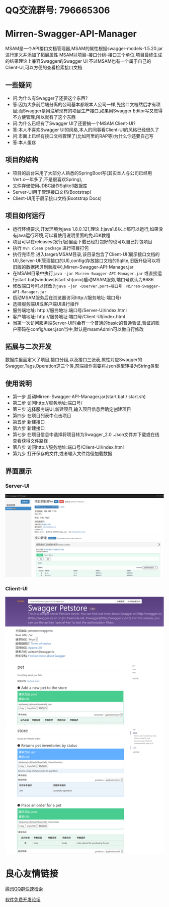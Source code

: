 # QQ交流群号: 796665306
# Mirren-Swagger-API-Manager
MSAM是一个API接口文档管理器,MSAM的属性根据swagger-models-1.5.20.jar进行定义并添加了拓展属性 
MSAM以项目-接口分组-接口三个单位,项目最终生成的结果理论上兼容Swagger的Swagger UI 
不过MSAM也有一个属于自己的Client-UI,可以方便的查看检索接口文档 

## 一些疑问
- 问:为什么有Swagger了还要这个东西?
- 答:因为大多前后端分离的公司基本都跟本人公司一样,先接口文档然后才有项目;而Swagger是用注解现有的项目生产接口,如果用Swagger Editor写又觉得不方便管理,所以就有了这个东西
- 问:为什么已经有了Swagger UI了还要搞一个MSAM Client-UI?
- 答:本人不喜欢Swagger UI的风格,本人的同事看Client-UI的风格已经很久了
- 问:市面上已经有接口文档管理了(比如阿里的RAP等)为什么你还要自己写
- 答:本人蛋疼

## 项目的结构
- 项目的后台采用了大部分人熟悉的SpringBoot写(其实本人与公司已经用Vert.x一年多了,不是很喜欢Spring),
- 文件存储使用JDBC操作Sqlite3数据库
- Server-UI用于管理接口文档(Bootstrap)
- Client-UI用于展示接口文档(Bootstrap Docs)

## 项目如何运行
- 运行环境要求,开发环境为java 1.8.0_121,理论上java1.8以上都可以运行,如果没有java运行环境,可以看使用说明里面的免JDK教程
- 项目可以在releases(发行版)里面下载已经打包好的也可以自己打包项目
- 执行 `mvn clean package` 进行项目打包
- 执行完毕后 进入target/MSAM目录,该目录包含了Client-UI(展示接口文档的UI),Server-UI(管理接口的UI),config(存放接口文档的Sqlite,旧版升级可以将旧版的数据拷贝到新版中),Mirren-Swagger-API-Manager.jar
- 在MSAM目录中执行`java -jar Mirren-Swagger-API-Manager.jar` 或直接运行start.bat(windows)start.sh(unix)启动MSAM服务,端口号默认为8686
- 修改端口号可以修改为`java -jar -Dserver.port=端口号  Mirren-Swagger-API-Manager.jar` 
- 启动MSAM服务后在浏览器访问http://服务地址:端口号/
- 选择服务端UI或客户端UI进行操作
- 服务端地址: http://服务地址:端口号/Server-UI/index.html
- 客户端地址: http://服务地址:端口号/Client-UI/index.html
- 当第一次访问服务端Server-UI时会有一个普通的basic的普通验证,验证的账户密码在config/user.json当中,默认是msamAdmin可以做自行修改

## 拓展与二次开发
数据库里面定义了项目,接口分组,以及接口三张表,属性对应Swagger的Swagger,Tags,Operation这三个类,前端操作需要将Json类型转换为String类型

## 使用说明
- 第一步 启动Mirren-Swagger-API-Manager.jar(start.bat / start.sh)
- 第二步 访问http://服务地址:端口号/
- 第三步 选择服务端UI,新建项目,输入项目信息后确定创建项目
- 第四步 在项目列表中点击项目
- 第五步 新建接口
- 第六步 新建接口
- 第七步 在项目信息中选择将项目转为Swagger_2.0 .Json文件并下载或在线查看获得文件路径
- 第八步 访问http://服务地址:端口号/Client-UI/index.html
- 第九步 打开保存的文件,或者输入文件路径加载数据

## 界面展示

### Server-UI
![Server-UI](https://raw.githubusercontent.com/shenzhenMirren/MyGithubResources/master/image/MSAM_server_index.png) 
### Client-UI
![Client-UI](https://raw.githubusercontent.com/shenzhenMirren/MyGithubResources/master/image/MSAM_client_index.png) 
![Client-UI](https://raw.githubusercontent.com/shenzhenMirren/MyGithubResources/master/image/MSAM_client_index2.png) 



 # 良心友情链接

[腾讯QQ群快速检索](http://u.720life.cn/s/8cf73f7c)

[软件免费开发论坛](http://u.720life.cn/s/bbb01dc0)